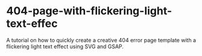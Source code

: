 # 404-page-with-flickering-light-text-effec
A tutorial on how to quickly create a creative 404 error page template with a flickering light text effect using SVG and GSAP.
